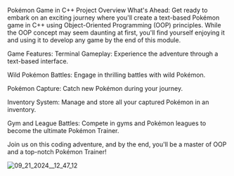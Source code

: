Pokémon Game in C++
Project Overview
What's Ahead:
Get ready to embark on an exciting journey where you'll create a text-based Pokémon game in C++ using Object-Oriented Programming (OOP) principles. While the OOP concept may seem daunting at first, you'll find yourself enjoying it and using it to develop any game by the end of this module.

Game Features:
Terminal Gameplay: Experience the adventure through a text-based interface.

Wild Pokémon Battles: Engage in thrilling battles with wild Pokémon.

Pokémon Capture: Catch new Pokémon during your journey.

Inventory System: Manage and store all your captured Pokémon in an inventory.

Gym and League Battles: Compete in gyms and Pokémon leagues to become the ultimate Pokémon Trainer.

Join us on this coding adventure, and by the end, you'll be a master of OOP and a top-notch Pokémon Trainer!

![09_21_2024__12_47_12](https://github.com/user-attachments/assets/591b0223-8a6b-4515-9754-596d105ec32d)
